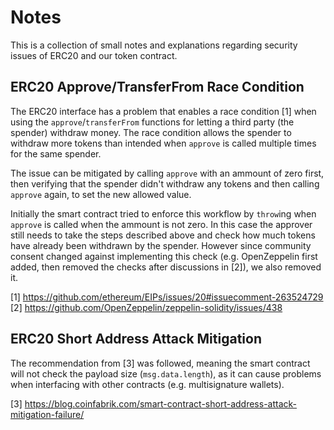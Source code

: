 # Notes

This is a collection of small notes and explanations regarding security issues
of ERC20 and our token contract.

## ERC20 Approve/TransferFrom Race Condition

The ERC20 interface has a problem that enables a race condition [1] when using
the `approve`/`transferFrom` functions for letting a third party (the spender)
withdraw money. The race condition allows the spender to withdraw more tokens
than intended when `approve` is called multiple times for the same spender.

The issue can be mitigated by calling `approve` with an ammount of zero first,
then verifying that the spender didn't withdraw any tokens and then calling
`approve` again, to set the new allowed value.

Initially the smart contract tried to enforce this workflow by `throw`ing when
`approve` is called when the ammount is not zero. In this case the approver
still needs to take the steps described above and check how much tokens have
already been withdrawn by the spender. However since community consent changed
against implementing this check (e.g. OpenZeppelin first added, then removed
the checks after discussions in [2]), we also removed it.

[1] https://github.com/ethereum/EIPs/issues/20#issuecomment-263524729
[2] https://github.com/OpenZeppelin/zeppelin-solidity/issues/438

## ERC20 Short Address Attack Mitigation

The recommendation from [3] was followed, meaning the smart contract will not
check the payload size (`msg.data.length`), as it can cause problems when
interfacing with other contracts (e.g. multisignature wallets).

[3] https://blog.coinfabrik.com/smart-contract-short-address-attack-mitigation-failure/
